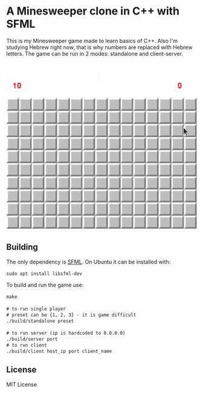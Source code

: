 # A Minesweeper clone in C++ with SFML

This is my Minesweeper game made to learn basics of C++. Also I'm studying Hebrew right now, that is why numbers are replaced with Hebrew letters.
The game can be run in 2 modes: standalone and client-server.
# ![sample-gif](images/sample.gif)

## Building

The only dependency is [SFML](https://www.sfml-dev.org). On Ubuntu it can be installed with:
```
sudo apt install libsfml-dev
```

To build and run the game use:
```
make

# to run single player
# preset can be {1, 2, 3} - it is game difficult
./build/standalone preset

# to run server (ip is hardcoded to 0.0.0.0)
./build/server port
# to run client
./build/client host_ip port client_name
```

## License

MIT License
